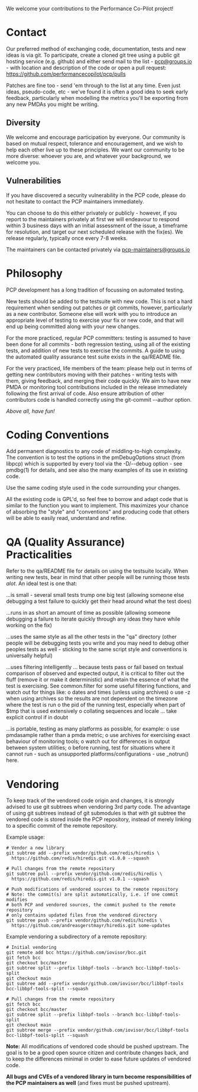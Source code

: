 We welcome your contributions to the Performance Co-Pilot project!

# Contact

Our preferred method of exchanging code, documentation, tests and new
ideas is via git.  To participate, create a cloned git tree using a
public git hosting service (e.g. github) and either send mail to the
list - <pcp@groups.io> - with location and description of the code or
open a pull request: https://github.com/performancecopilot/pcp/pulls

Patches are fine too - send 'em through to the list at any time.  Even
just ideas, pseudo-code, etc - we've found it is often a good idea to
seek early feedback, particularly when modelling the metrics you'll be
exporting from any new PMDAs you might be writing.

## Diversity

We welcome and encourage participation by everyone.  Our community is
based on mutual respect, tolerance and encouragement, and we wish to
help each other live up to these principles.  We want our community
to be more diverse: whoever you are, and whatever your background, we
welcome you.

## Vulnerabilities

If you have discovered a security vulnerability in the PCP code, please
do not hesitate to contact the PCP maintainers immediately.

You can choose to do this either privately or publicly - however, if
you report to the maintainers privately at first we will endeavour to
respond within 3 business days with an initial assessment of the issue,
a timeframe for resolution, and target our next scheduled release with
the fix(es).  We release regularly, typically once every 7-8 weeks.

The maintainers can be contacted privately via <pcp-maintainers@groups.io>

# Philosophy

PCP development has a long tradition of focussing on automated testing.

New tests should be added to the testsuite with new code.  This is not
a hard requirement when sending out patches or git commits, however,
particularly as a new contributor.  Someone else will work with you to
introduce an appropriate level of testing to exercise your fix or new
code, and that will end up being committed along with your new changes.

For the more practiced, regular PCP committers: testing is assumed to
have been done for all commits - both regression testing, using all of
the existing tests, and addition of new tests to exercise the commits.
A guide to using the automated quality assurance test suite exists in
the qa/README file.

For the very practiced, life members of the team: please help out in
terms of getting new contributors moving with their patches - writing
tests with them, giving feedback, and merging their code quickly.  We
aim to have new PMDA or monitoring tool contributions included in the
release immediately following the first arrival of code.  Also ensure
attribution of other contributors code is handled correctly using the
git-commit --author option.

*Above all, have fun!*


# Coding Conventions

Add permanent diagnostics to any code of middling-to-high complexity.
The convention is to test the options in the pmDebugOptions struct
(from libpcp) which is supported by every tool via the -D/--debug
option - see pmdbg(1) for details, and see also the many examples of
its use in existing code.

Use the same coding style used in the code surrounding your changes.

All the existing code is GPL'd, so feel free to borrow and adapt code
that is similar to the function you want to implement.  This maximizes
your chance of absorbing the "style" and "conventions" and producing
code that others will be able to easily read, understand and refine.


# QA (Quality Assurance) Practicalities

Refer to the qa/README file for details on using the testsuite locally.
When writing new tests, bear in mind that other people will be running
those tests *alot*.  An ideal test is one that:

...is small - several small tests trump one big test
   (allowing someone else debugging a test failure to quickly get their
    head around what the test does)

...runs in as short an amount of time as possible
   (allowing someone debugging a failure to iterate quickly through any
    ideas they have while working on the fix)

...uses the same style as all the other tests in the "qa" directory
   (other people will be debugging tests you write and you may need to
    debug other peoples tests as well - sticking to the same script
    style and conventions is universally helpful)

...uses filtering intelligently ... because tests pass or fail based
   on textual comparison of observed and expected output, it is critical
   to filter out the fluff (remove it or make it deterministic) and
   retain the essence of what the test is exercising.  See common.filter
   for some useful filtering functions, and watch out for things like:
   o dates and times (unless using archives)
   o use -z when using archives so the results are not dependent on
     the timezone where the test is run
   o the pid of the running test, especially when part of $tmp that is
     used extensively
   o collating sequences and locale ... take explicit control if in doubt
     

...is portable, testing as many platforms as possible, for example:
   o  use pmdasample rather than a pmda<kernel> metric;
   o  use archives for exercising exact behaviour of monitoring tools;
   o  watch out for differences in output between system utilities;
   o  before running, test for situations where it cannot run - such
      as unsupported platforms/configurations - use _notrun() here.


# Vendoring

To keep track of the vendored code origin and changes, it is strongly advised
to use git subtrees when vendoring 3rd party code. The advantage of using git
subtrees instead of git submodules is that with git subtree the vendored code
is stored inside the PCP repository, instead of merely linking to a specific
commit of the remote repository.

Example usage:
```
# Vendor a new library
git subtree add --prefix vendor/github.com/redis/hiredis \
  https://github.com/redis/hiredis.git v1.0.0 --squash

# Pull changes from the remote repository
git subtree pull --prefix vendor/github.com/redis/hiredis \
  https://github.com/redis/hiredis.git v1.0.1 --squash

# Push modifications of vendored sources to the remote repository
# Note: the commit(s) are split automatically, i.e. if one commit modifies
# both PCP and vendored sources, the commit pushed to the remote repository
# only contains updated files from the vendored directory
git subtree push --prefix vendor/github.com/redis/hiredis \
  https://github.com/andreasgerstmayr/hiredis.git some-updates
```

Example vendoring a subdirectory of a remote repository:
```
# Initial vendoring
git remote add bcc https://github.com/iovisor/bcc.git
git fetch bcc
git checkout bcc/master
git subtree split --prefix libbpf-tools --branch bcc-libbpf-tools-split
git checkout main
git subtree add --prefix vendor/github.com/iovisor/bcc/libbpf-tools bcc-libbpf-tools-split --squash

# Pull changes from the remote repository
git fetch bcc
git checkout bcc/master
git subtree split --prefix libbpf-tools --branch bcc-libbpf-tools-split
git checkout main
git subtree merge --prefix vendor/github.com/iovisor/bcc/libbpf-tools bcc-libbpf-tools-split --squash
```

**Note:** All modifications of vendored code should be pushed upstream. The
goal is to be a good open source citizen and contribute changes back, and to
keep the differences minimal in order to ease future updates of vendored code.

**All bugs and CVEs of a vendored library in turn become responsibilities of the
PCP maintainers as well** (and fixes must be pushed upstream).
